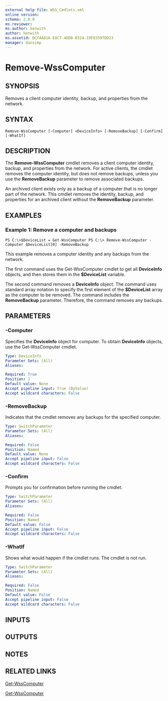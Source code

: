 ```yaml
---
external help file: WSS_Cmdlets.xml
online version: 
schema: 2.0.0
ms.reviewer:
ms.author: kenwith
author: kenwith
ms.assetid: DCFAA816-E8C7-4DD0-B324-19F03597DD23
manager: dansimp
---
```


# Remove-WssComputer

## SYNOPSIS
Removes a client computer identity, backup, and properties from the network.

## SYNTAX

```
Remove-WssComputer [-Computer] <DeviceInfo> [-RemoveBackup] [-Confirm] [-WhatIf]
```

## DESCRIPTION
The **Remove-WssComputer** cmdlet removes a client computer identity, backup, and properties from the network.
For active clients, the cmdlet removes the computer identity, but does not remove backups, unless you use the **RemoveBackup** parameter to remove associated backups.

An archived client exists only as a backup of a computer that is no longer part of the network.
This cmdlet removes the identity, backup, and properties for an archived client without the **RemoveBackup** parameter.

## EXAMPLES

### Example 1: Remove a computer and backups
```
PS C:\>$DeviceList = Get-WssComputer PS C:\> Remove-WssComputer -Computer $DeviceList[0] -RemoveBackup
```

This example removes a computer identity and any backups from the network.

The first command uses the Get-WssComputer cmdlet to get all **DeviceInfo** objects, and then stores them in the **$DeviceList** variable.

The second command removes a **DeviceInfo** object.
The command uses standard array notation to specify the first element of the **$DeviceList** array as the computer to be removed.
The command includes the **RemoveBackup** parameter.
Therefore, the command removes any backups.

## PARAMETERS

### -Computer
Specifies the **DeviceInfo** object for computer.
To obtain **DeviceInfo** objects, use the Get-WssComputer cmdlet.

```yaml
Type: DeviceInfo
Parameter Sets: (All)
Aliases: 

Required: True
Position: 1
Default value: None
Accept pipeline input: True (ByValue)
Accept wildcard characters: False
```

### -RemoveBackup
Indicates that the cmdlet removes any backups for the specified computer.

```yaml
Type: SwitchParameter
Parameter Sets: (All)
Aliases: 

Required: False
Position: Named
Default value: None
Accept pipeline input: False
Accept wildcard characters: False
```

### -Confirm
Prompts you for confirmation before running the cmdlet.

```yaml
Type: SwitchParameter
Parameter Sets: (All)
Aliases: 

Required: False
Position: Named
Default value: False
Accept pipeline input: False
Accept wildcard characters: False
```

### -WhatIf
Shows what would happen if the cmdlet runs.
The cmdlet is not run.

```yaml
Type: SwitchParameter
Parameter Sets: (All)
Aliases: 

Required: False
Position: Named
Default value: False
Accept pipeline input: False
Accept wildcard characters: False
```

## INPUTS

## OUTPUTS

## NOTES

## RELATED LINKS

[Get-WssComputer](./Get-WssComputer.md)

[Get-WssComputer](./Get-WssComputer.md)

